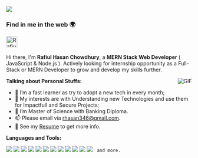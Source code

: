 <img src="https://media-exp1.licdn.com/dms/image/C4E03AQEdox01eJ77Zg/profile-displayphoto-shrink_800_800/0/1603486125307?e=1625702400&v=beta&t=Z32WdPV24WgxEf1Kx0XPiQ5n75A_bLA_lKhl1riWrtQ"/>


### Find in me in the web 🌍

<a href="https://www.linkedin.com/in/chowdhury-rafiul-hasan-0191291ba/">
  <img align="left" alt="Rafiul's LinkdeIn" width="30px" src="https://cdn.jsdelivr.net/npm/simple-icons@v3/icons/linkedin.svg" />
</a>


<br />
<br />

Hi there, I'm **Rafiul Hasan Chowdhury**, a **MERN Stack Web Developer** ( JavaScript & Node.js ). Actively looking for internship opportunity as a Full-Stack or MERN Developer to grow and develop my skills further.

  <img align="right" alt="GIF" src="https://i.pinimg.com/originals/e4/26/70/e426702edf874b181aced1e2fa5c6cde.gif" />

**Talking about Personal Stuffs:**


- 🌱 I’m a fast learner as try to adopt a new tech in every month; 
- 🤔 My interests are with Understanding new Technologies and use them for Impactfull and Secure Projects;
- 💼 I’m Master of Science with Banking Diploma.
- 📫 Please email via [rhasan346@gmail.com](rhasan346@gmail.com).
- 📝 See my [Resume](https://drive.google.com/uc?export=download&id=1bJ8pYHy1iwMQjdyCQViH6A8gA7vkTW7s) to get more info.




**Languages and Tools:**  

<code><img src="https://img.shields.io/badge/-JavaScript-eed718?style=flat&logo=javascript&logoColor=ffffff"></code>
<code><img src="https://img.shields.io/badge/-React-000000?style=flat&logo=react&logoColor=00c8ff"></code>
<code><img src="https://img.shields.io/badge/-MongoDB-4DB33D?style=flat&logo=mongodb&logoColor=FFFFFF"></code>
<code><img src="https://img.shields.io/badge/-Express.js-787878?style=flat"></code>
<code><img src="https://img.shields.io/badge/-Node.js-3C873A?style=flat&logo=Node.js&logoColor=white"></code>
<code><img src="https://img.shields.io/badge/-Firebase-FFA611?style=flat&logo=firebase&logoColor=FFFFFF"></code>
<code><img src="http://img.shields.io/badge/-Git-F1502F?style=flat&logo=git&logoColor=FFFFFF"></code>
<code><img src="http://img.shields.io/badge/-Redux-black?style=flat&logo=vercel&logoColor=white"></code>
<code><img src="http://img.shields.io/badge/-Heroku-430098?style=flat&logo=heroku&logoColor=white"></code>
<code><img src="http://img.shields.io/badge/-VS%20Code-007ACC?style=flat&logo=visual%20studio%20code&logoColor=white"></code>
<code><img src="http://img.shields.io/badge/-Github-000000?style=flat&logo=github&logoColor=FFFFFF"></code>
<code><img src="https://img.shields.io/badge/-Sass-cc6699?style=flat&logo=sass&logoColor=ffffff"></code>
<code> and more. </code>


